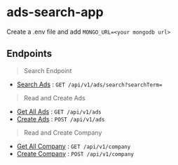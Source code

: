 # ads-search-app



Create a .env file and add `MONGO_URL=<your mongodb url>` 

##  Endpoints 

> Search Endpoint
* [Search Ads]() : `GET /api/v1/ads/search?searchTerm=`

> Read and Create Ads
* [Get All Ads]() : `GET /api/v1/ads`
* [Create Ads]() : `POST /api/v1/ads`

> Read and Create Company
* [Get All Company]() : `GET /api/v1/company`
* [Create Company]() : `POST /api/v1/company`



